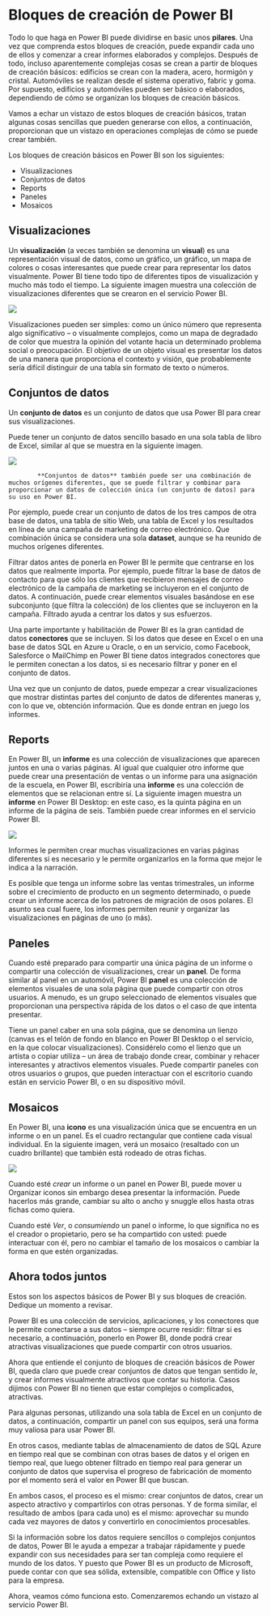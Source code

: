 <properties
   pageTitle="Los bloques de creación de Power BI"
   description="Vea los bloques de creación de Power BI y cómo se relacionan con"
   services="powerbi"
   documentationCenter=""
   authors="davidiseminger"
   manager="mblythe"
   backup=""
   editor=""
   tags=""
   qualityFocus="no"
   qualityDate=""
   featuredVideoId=""
   courseDuration="6m"/>

<tags
   ms.service="powerbi"
   ms.devlang="NA"
   ms.topic="get-started-article"
   ms.tgt_pltfrm="NA"
   ms.workload="powerbi"
   ms.date="09/29/2016"
   ms.author="davidi"/>

# Bloques de creación de Power BI
Todo lo que haga en Power BI puede dividirse en basic unos **pilares**. Una vez que comprenda estos bloques de creación, puede expandir cada uno de ellos y comenzar a crear informes elaborados y complejos. Después de todo, incluso aparentemente complejas cosas se crean a partir de bloques de creación básicos: edificios se crean con la madera, acero, hormigón y cristal. Automóviles se realizan desde el sistema operativo, fabric y goma. Por supuesto, edificios y automóviles pueden ser básico o elaborados, dependiendo de cómo se organizan los bloques de creación básicos.

Vamos a echar un vistazo de estos bloques de creación básicos, tratan algunas cosas sencillas que pueden generarse con ellos, a continuación, proporcionan que un vistazo en operaciones complejas de cómo se puede crear también.

Los bloques de creación básicos en Power BI son los siguientes:

-   Visualizaciones
-   Conjuntos de datos
-   Reports
-   Paneles
-   Mosaicos

## Visualizaciones

Un **visualización** (a veces también se denomina un **visual**) es una representación visual de datos, como un gráfico, un gráfico, un mapa de colores o cosas interesantes que puede crear para representar los datos visualmente. Power BI tiene todo tipo de diferentes tipos de visualización y mucho más todo el tiempo. La siguiente imagen muestra una colección de visualizaciones diferentes que se crearon en el servicio Power BI.

![](media/powerbi-learning-0-0b-building-blocks-power-bi/c0a0b_1.png)

Visualizaciones pueden ser simples: como un único número que representa algo significativo – o visualmente complejos, como un mapa de degradado de color que muestra la opinión del votante hacia un determinado problema social o preocupación. El objetivo de un objeto visual es presentar los datos de una manera que proporciona el contexto y visión, que probablemente sería difícil distinguir de una tabla sin formato de texto o números.

## Conjuntos de datos

Un **conjunto de datos** es un conjunto de datos que usa Power BI para crear sus visualizaciones.

Puede tener un conjunto de datos sencillo basado en una sola tabla de libro de Excel, similar al que se muestra en la siguiente imagen.

![](media/powerbi-learning-0-0b-building-blocks-power-bi/c0a0b_2.png)


            **Conjuntos de datos** también puede ser una combinación de muchos orígenes diferentes, que se puede filtrar y combinar para proporcionar un datos de colección única (un conjunto de datos) para su uso en Power BI.

Por ejemplo, puede crear un conjunto de datos de los tres campos de otra base de datos, una tabla de sitio Web, una tabla de Excel y los resultados en línea de una campaña de marketing de correo electrónico. Que combinación única se considera una sola **dataset**, aunque se ha reunido de muchos orígenes diferentes.

Filtrar datos antes de ponerla en Power BI le permite que centrarse en los datos que realmente importa. Por ejemplo, puede filtrar la base de datos de contacto para que sólo los clientes que recibieron mensajes de correo electrónico de la campaña de marketing se incluyeron en el conjunto de datos. A continuación, puede crear elementos visuales basándose en ese subconjunto (que filtra la colección) de los clientes que se incluyeron en la campaña. Filtrado ayuda a centrar los datos y sus esfuerzos.

Una parte importante y habilitación de Power BI es la gran cantidad de datos **conectores** que se incluyen. Si los datos que desee en Excel o en una base de datos SQL en Azure u Oracle, o en un servicio, como Facebook, Salesforce o MailChimp en Power BI tiene datos integrados conectores que le permiten conectan a los datos, si es necesario filtrar y poner en el conjunto de datos.

Una vez que un conjunto de datos, puede empezar a crear visualizaciones que mostrar distintas partes del conjunto de datos de diferentes maneras y, con lo que ve, obtención información. Que es donde entran en juego los informes.


## Reports

En Power BI, un **informe** es una colección de visualizaciones que aparecen juntos en una o varias páginas. Al igual que cualquier otro informe que puede crear una presentación de ventas o un informe para una asignación de la escuela, en Power BI, escribiría una **informe** es una colección de elementos que se relacionan entre sí. La siguiente imagen muestra un **informe** en Power BI Desktop: en este caso, es la quinta página en un informe de la página de seis. También puede crear informes en el servicio Power BI.

![](media/powerbi-learning-0-0b-building-blocks-power-bi/c0a0b_3.png)

Informes le permiten crear muchas visualizaciones en varias páginas diferentes si es necesario y le permite organizarlos en la forma que mejor le indica a la narración.

Es posible que tenga un informe sobre las ventas trimestrales, un informe sobre el crecimiento de producto en un segmento determinado, o puede crear un informe acerca de los patrones de migración de osos polares. El asunto sea cual fuere, los informes permiten reunir y organizar las visualizaciones en páginas de uno (o más).

## Paneles

Cuando esté preparado para compartir una única página de un informe o compartir una colección de visualizaciones, crear un **panel**. De forma similar al panel en un automóvil, Power BI **panel** es una colección de elementos visuales de una sola página que puede compartir con otros usuarios. A menudo, es un grupo seleccionado de elementos visuales que proporcionan una perspectiva rápida de los datos o el caso de que intenta presentar.

Tiene un panel caber en una sola página, que se denomina un lienzo (canvas es el telón de fondo en blanco en Power BI Desktop o el servicio, en la que colocar visualizaciones). Considérelo como el lienzo que un artista o copiar utiliza – un área de trabajo donde crear, combinar y rehacer interesantes y atractivos elementos visuales.
Puede compartir paneles con otros usuarios o grupos, que pueden interactuar con el escritorio cuando están en servicio Power BI, o en su dispositivo móvil.

## Mosaicos

En Power BI, una **icono** es una visualización única que se encuentra en un informe o en un panel. Es el cuadro rectangular que contiene cada visual individual. En la siguiente imagen, verá un mosaico (resaltado con un cuadro brillante) que también está rodeado de otras fichas.

![](media/powerbi-learning-0-0b-building-blocks-power-bi/c0a0b_4.png)

Cuando esté *crear* un informe o un panel en Power BI, puede mover u Organizar iconos sin embargo desea presentar la información. Puede hacerlos más grande, cambiar su alto o ancho y snuggle ellos hasta otras fichas como quiera.

Cuando esté *Ver*, o *consumiendo* un panel o informe, lo que significa no es el creador o propietario, pero se ha compartido con usted: puede interactuar con él, pero no cambiar el tamaño de los mosaicos o cambiar la forma en que estén organizadas.

## Ahora todos juntos

Estos son los aspectos básicos de Power BI y sus bloques de creación. Dedique un momento a revisar.

Power BI es una colección de servicios, aplicaciones, y los conectores que le permite conectarse a sus datos – siempre ocurre residir: filtrar si es necesario, a continuación, ponerlo en Power BI, donde podrá crear atractivas visualizaciones que puede compartir con otros usuarios.  

Ahora que entiende el conjunto de bloques de creación básicos de Power BI, queda claro que puede crear conjuntos de datos que tengan sentido *le*, y crear informes visualmente atractivos que contar su historia. Casos dijimos con Power BI no tienen que estar complejos o complicados, atractivas.

Para algunas personas, utilizando una sola tabla de Excel en un conjunto de datos, a continuación, compartir un panel con sus equipos, será una forma muy valiosa para usar Power BI.

En otros casos, mediante tablas de almacenamiento de datos de SQL Azure en tiempo real que se combinan con otras bases de datos y el origen en tiempo real, que luego obtener filtrado en tiempo real para generar un conjunto de datos que supervisa el progreso de fabricación de momento por el momento será el valor en Power BI que buscan.

En ambos casos, el proceso es el mismo: crear conjuntos de datos, crear un aspecto atractivo y compartirlos con otras personas. Y de forma similar, el resultado de ambos (para cada uno) es el mismo: aprovechar su mundo cada vez mayores de datos y convertirlo en conocimientos procesables.

Si la información sobre los datos requiere sencillos o complejos conjuntos de datos, Power BI le ayuda a empezar a trabajar rápidamente y puede expandir con sus necesidades para ser tan compleja como requiere el mundo de los datos. Y puesto que Power BI es un producto de Microsoft, puede contar con que sea sólida, extensible, compatible con Office y listo para la empresa.

Ahora, veamos cómo funciona esto. Comenzaremos echando un vistazo al servicio Power BI.
